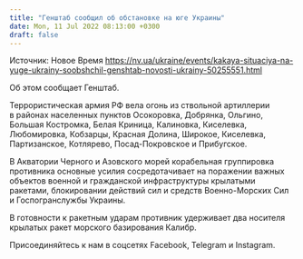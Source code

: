 ```yaml
---
title: "Генштаб сообщил об обстановке на юге Украины"
date: Mon, 11 Jul 2022 08:13:00 +0300
draft: false
---
```

Источник: Новое Время https://nv.ua/ukraine/events/kakaya-situaciya-na-yuge-ukrainy-soobshchil-genshtab-novosti-ukrainy-50255551.html


Об этом сообщает Генштаб.

Террористическая армия РФ вела огонь из ствольной артиллерии в районах населенных пунктов Осокоровка, Добрянка, Ольгино, Большая Костромка, Белая Криница, Калиновка, Киселевка, Любомировка, Кобзарцы, Красная Долина, Широкое, Киселевка, Партизанское, Котлярево, Посад-Покровское и Прибугское.

В Акватории Черного и Азовского морей корабельная группировка противника основные усилия сосредотачивает на поражении важных объектов военной и гражданской инфраструктуры крылатыми ракетами, блокировании действий сил и средств Военно-Морских Сил и Госпогранслужбы Украины.

В готовности к ракетным ударам противник удерживает два носителя крылатых ракет морского базирования Калибр.

Присоединяйтесь к нам в соцсетях Facebook, Telegram и Instagram.
